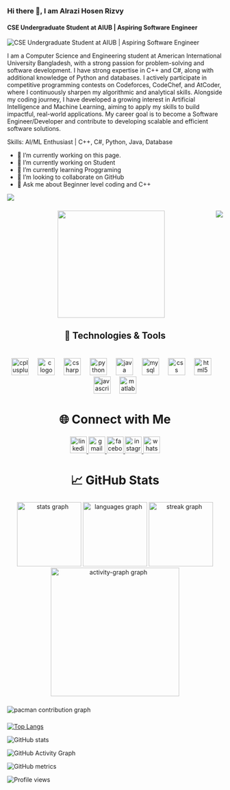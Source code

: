 ### Hi there 👋, I am Alrazi Hosen Rizvy
#### CSE Undergraduate Student at AIUB | Aspiring Software Engineer
![CSE Undergraduate Student at AIUB | Aspiring Software Engineer](https://export-download.canva.com/psBFg/DAG1nIpsBFg/1/0/0001-3362418278772937034.png?X-Amz-Algorithm=AWS4-HMAC-SHA256&X-Amz-Credential=AKIAQYCGKMUH5AO7UJ26%2F20251012%2Fus-east-1%2Fs3%2Faws4_request&X-Amz-Date=20251012T025234Z&X-Amz-Expires=67570&X-Amz-Signature=ba4f162aaf5fde4bd58efc9768f2e516371889c03c7cd319edfb7ca442f1f2af&X-Amz-SignedHeaders=host&response-content-disposition=attachment%3B%20filename%2A%3DUTF-8%27%27Copy%2520of%2520Grey%2520Minimalist%2520Corporate%2520Personal%2520Profile%2520LinkedIn%2520Banner.png&response-expires=Sun%2C%2012%20Oct%202025%2021%3A38%3A44%20GMT)

I am a Computer Science and Engineering student at American International University Bangladesh, with a strong passion for problem-solving and software development.
I have strong expertise in C++ and C#, along with additional knowledge of Python and databases. I actively participate in competitive programming contests on Codeforces, CodeChef, and AtCoder, where I continuously sharpen my algorithmic and analytical skills.
Alongside my coding journey, I have developed a growing interest in Artificial Intelligence and Machine Learning, aiming to apply my skills to build impactful, real-world applications.
My career goal is to become a Software Engineer/Developer and contribute to developing scalable and efficient software solutions.
 

Skills:  AI/ML Enthusiast | C++, C#, Python, Java, Database

- 🔭 I’m currently working on this page. 
- 🔭 I’m currently working on Student 
- 🌱 I’m currently learning Proggraming 
- 👯 I’m looking to collaborate on GitHub 
- 💬 Ask me about Beginner level coding and C++ 


 <div>
  <img style="100%" src="https://capsule-render.vercel.app/api?type=waving&height=100&section=header&reversal=false&fontSize=70&fontColor=FFFFFF&fontAlign=50&fontAlignY=50&stroke=-&descSize=20&descAlign=50&descAlignY=50&theme=cobalt"  />
</div>

###

<img align="right" src="https://visitor-badge.laobi.icu/badge?page_id=rizvy99.rizvy99&"  />

###

<div align="center">
  <img height="250" src="https://media4.giphy.com/media/v1.Y2lkPTZjMDliOTUyMWRpbmpkM2RpdnVyZHV5aThoYzdwbzk4cjh1YmdieHI3MWgyZnR2diZlcD12MV9naWZzX3NlYXJjaCZjdD1n/VbnUQpnihPSIgIXuZv/giphy.gif"  />
</div>

###

<h2 align="center">🔧 Technologies & Tools</h2>

###

<br clear="both">

<div align="center">
  <img src="https://cdn.jsdelivr.net/gh/devicons/devicon/icons/cplusplus/cplusplus-original.svg" height="40" alt="cplusplus logo"  />
  <img width="13" />
  <img src="https://cdn.jsdelivr.net/gh/devicons/devicon/icons/c/c-original.svg" height="40" alt="c logo"  />
  <img width="13" />
  <img src="https://cdn.jsdelivr.net/gh/devicons/devicon/icons/csharp/csharp-original.svg" height="40" alt="csharp logo"  />
  <img width="13" />
  <img src="https://cdn.jsdelivr.net/gh/devicons/devicon/icons/python/python-original.svg" height="40" alt="python logo"  />
  <img width="13" />
  <img src="https://cdn.jsdelivr.net/gh/devicons/devicon/icons/java/java-original.svg" height="40" alt="java logo"  />
  <img width="13" />
  <img src="https://cdn.jsdelivr.net/gh/devicons/devicon/icons/mysql/mysql-original.svg" height="40" alt="mysql logo"  />
  <img width="13" />
  <img src="https://cdn.jsdelivr.net/gh/devicons/devicon/icons/css3/css3-original.svg" height="40" alt="css logo"  />
  <img width="13" />
  <img src="https://cdn.jsdelivr.net/gh/devicons/devicon/icons/html5/html5-original.svg" height="40" alt="html5 logo"  />
  <img width="13" />
  <img src="https://cdn.jsdelivr.net/gh/devicons/devicon/icons/javascript/javascript-original.svg" height="40" alt="javascript logo"  />
  <img width="13" />
  <img src="https://cdn.jsdelivr.net/gh/devicons/devicon/icons/matlab/matlab-original.svg" height="40" alt="matlab logo"  />
</div>

###

<h1 align="center">🌐 Connect with Me</h1>

###

<div align="center">
  <a href="https://www.linkedin.com/in/alrazi-hosen-rizvy-304820292/" target="_blank">
    <img src="https://img.shields.io/static/v1?message=LinkedIn&logo=linkedin&label=&color=0077B5&logoColor=white&labelColor=&style=flat" height="39" alt="linkedin logo"  />
  </a>
  <a href="ahrizvy78@gmail.com" target="_blank">
    <img src="https://img.shields.io/static/v1?message=Gmail&logo=gmail&label=&color=D14836&logoColor=white&labelColor=&style=flat" height="39" alt="gmail logo"  />
  </a>
  <a href="https://www.facebook.com/alrazi.hosen.rizvy/" target="_blank">
    <img src="https://img.shields.io/static/v1?message=Facebook&logo=facebook&label=&color=1877F2&logoColor=white&labelColor=&style=flat" height="39" alt="facebook logo"  />
  </a>
  <a href="rizvy_99" target="_blank">
    <img src="https://img.shields.io/static/v1?message=Instagram&logo=instagram&label=&color=E4405F&logoColor=white&labelColor=&style=flat" height="39" alt="instagram logo"  />
  </a>
  <a href="01751404278" target="_blank">
    <img src="https://img.shields.io/static/v1?message=Whatsapp&logo=whatsapp&label=&color=25D366&logoColor=white&labelColor=&style=flat" height="39" alt="whatsapp logo"  />
  </a>
</div>

###

<h1 align="center">📈 GitHub Stats</h1>

###

<div align="center">
  <img src="https://github-readme-stats.vercel.app/api?username=rizvy99&hide_title=false&hide_rank=false&show_icons=true&include_all_commits=true&count_private=true&disable_animations=false&theme=dracula&locale=en&hide_border=false&order=1" height="150" alt="stats graph"  />
  <img src="https://github-readme-stats.vercel.app/api/top-langs?username=rizvy99&locale=en&hide_title=false&layout=compact&card_width=320&langs_count=10&theme=dracula&hide_border=false&order=2" height="150" alt="languages graph"  />
  <img src="https://streak-stats.demolab.com?user=rizvy99&locale=en&mode=daily&theme=dracula&hide_border=false&border_radius=5&order=3" height="150" alt="streak graph"  />
  <img src="https://github-readme-activity-graph.vercel.app/graph?username=rizvy99&radius=16&theme=react&area=true&order=5" height="300" alt="activity-graph graph"  />
</div>

###

<picture>
  <source media="(prefers-color-scheme: dark)" srcset="https://raw.githubusercontent.com/rizvy99/rizvy99/output/pacman-contribution-graph-dark.svg">
  <source media="(prefers-color-scheme: light)" srcset="https://raw.githubusercontent.com/rizvy99/rizvy99/output/pacman-contribution-graph.svg">
  <img alt="pacman contribution graph" src="https://raw.githubusercontent.com/rizvy99/rizvy99/output/pacman-contribution-graph.svg">
</picture>

###

[![Top Langs](https://github-readme-stats.vercel.app/api/top-langs/?username=rizvy99)](https://github.com/anuraghazra/github-readme-stats)

![GitHub stats](https://github-readme-stats.vercel.app/api?username=rizvy99&show_icons=true&count_private=true)  

![GitHub Activity Graph](https://activity-graph.herokuapp.com/graph?username=rizvy99)  

![GitHub metrics](https://metrics.lecoq.io/rizvy99)  

![Profile views](https://gpvc.arturio.dev/rizvy99)  
